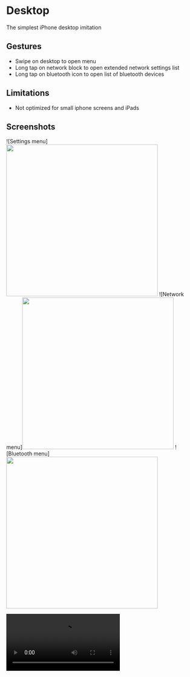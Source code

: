 # Desktop
The simplest iPhone desktop imitation

## Gestures

* Swipe on desktop to open menu
* Long tap on network block to open extended network settings list
* Long tap on bluetooth icon to open list of bluetooth devices

## Limitations

* Not optimized for small iphone screens and iPads

## Screenshots

![Settings menu]<img src="https://raw.githubusercontent.com/maxim-subbotin/Desktop/Demo/Screenshots/screen_1.png" width="400">
![Network menu]<img src="https://raw.githubusercontent.com/maxim-subbotin/Desktop/Demo/Screenshots/screen_2.png" width="400">
![Bluetooth menu]<img src="https://raw.githubusercontent.com/maxim-subbotin/Desktop/Demo/Screenshots/screen_3.png" width="400">

![Demo video](https://raw.githubusercontent.com/maxim-subbotin/Desktop/Demo/Demo.mp4)
